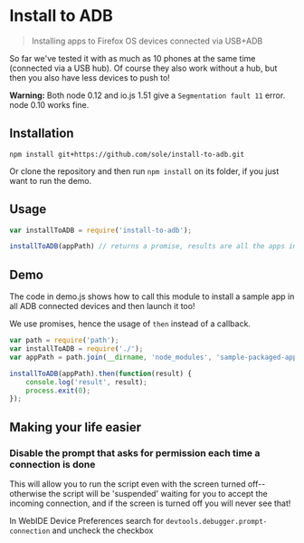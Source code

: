 # Install to ADB

> Installing apps to Firefox OS devices connected via USB+ADB

So far we've tested it with as much as 10 phones at the same time (connected via a USB hub). Of course they also work without a hub, but then you also have less devices to push to!

**Warning:** Both node 0.12 and io.js 1.51 give a `Segmentation fault 11` error. node 0.10 works fine.

## Installation

`
npm install git+https://github.com/sole/install-to-adb.git
`

Or clone the repository and then run `npm install` on its folder, if you just want to run the demo.

## Usage

```javascript
var installToADB = require('install-to-adb');

installToADB(appPath) // returns a promise, results are all the apps installed on all the devices
```

## Demo

The code in demo.js shows how to call this module to install a sample app in all ADB connected devices and then launch it too!

We use promises, hence the usage of `then` instead of a callback.

```javascript
var path = require('path');
var installToADB = require('./');
var appPath = path.join(__dirname, 'node_modules', 'sample-packaged-app');

installToADB(appPath).then(function(result) {
	console.log('result', result);
	process.exit(0);
});
```


## Making your life easier

### Disable the prompt that asks for permission each time a connection is done

This will allow you to run the script even with the screen turned off--otherwise the script will be 'suspended' waiting for you to accept the incoming connection, and if the screen is turned off you will never see that!

In WebIDE Device Preferences search for `devtools.debugger.prompt-connection` and uncheck the checkbox
